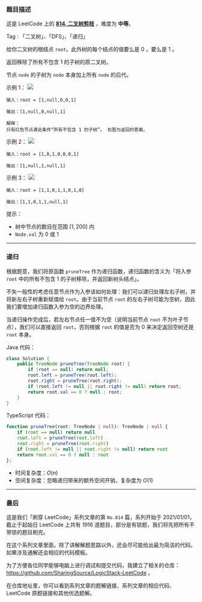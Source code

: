 ### 题目描述

这是 LeetCode 上的 **[814. 二叉树剪枝](https://leetcode.cn/problems/binary-tree-pruning/solution/by-ac_oier-7me9/)** ，难度为 **中等**。

Tag : 「二叉树」、「DFS」、「递归」



给你二叉树的根结点 `root`，此外树的每个结点的值要么是 $0$ ，要么是 $1$ 。

返回移除了所有不包含 $1$ 的子树的原二叉树。

节点 `node` 的子树为 `node` 本身加上所有 `node` 的后代。

示例 1：
![](https://s3-lc-upload.s3.amazonaws.com/uploads/2018/04/06/1028_2.png)
```
输入：root = [1,null,0,0,1]

输出：[1,null,0,null,1]

解释：
只有红色节点满足条件“所有不包含 1 的子树”。 右图为返回的答案。
```
示例 2：
![](https://s3-lc-upload.s3.amazonaws.com/uploads/2018/04/06/1028_1.png)
```
输入：root = [1,0,1,0,0,0,1]

输出：[1,null,1,null,1]
```
示例 3：
![](https://s3-lc-upload.s3.amazonaws.com/uploads/2018/04/05/1028.png)
```
输入：root = [1,1,0,1,1,0,1,0]

输出：[1,1,0,1,1,null,1]
```

提示：
* 树中节点的数目在范围 $[1, 200]$ 内
* `Node.val` 为 $0$ 或 $1$

---

### 递归

根据题意，我们将原函数 `pruneTree` 作为递归函数，递归函数的含义为「将入参 `root` 中的所有不包含 $1$ 的子树移除，并返回新树头结点」。

不失一般性的考虑任意节点作为入参该如何处理：我们可以递归处理左右子树，并将新左右子树重新赋值给 `root`。由于当前节点 `root` 的左右子树可能为空树，因此我们要增加递归函数入参为空的边界处理。

当递归操作完成后，若左右节点任一值不为空（说明当前节点 `root` 不为叶子节点），我们可以直接返回 `root`，否则根据 `root` 的值是否为 $0$ 来决定返回空树还是 `root` 本身。

Java 代码：
```java
class Solution {
    public TreeNode pruneTree(TreeNode root) {
        if (root == null) return null;
        root.left = pruneTree(root.left);
        root.right = pruneTree(root.right);
        if (root.left != null || root.right != null) return root;
        return root.val == 0 ? null : root;
    }
}
```
TypeScript 代码：
```TypeScript
function pruneTree(root: TreeNode | null): TreeNode | null {
    if (root == null) return null
    root.left = pruneTree(root.left)
    root.right = pruneTree(root.right)
    if (root.left != null || root.right != null) return root
    return root.val == 0 ? null : root
};
```
* 时间复杂度：$O(n)$
* 空间复杂度：忽略递归带来的额外空间开销，复杂度为 $O(1)$

---

### 最后

这是我们「刷穿 LeetCode」系列文章的第 `No.814` 篇，系列开始于 2021/01/01，截止于起始日 LeetCode 上共有 1916 道题目，部分是有锁题，我们将先把所有不带锁的题目刷完。

在这个系列文章里面，除了讲解解题思路以外，还会尽可能给出最为简洁的代码。如果涉及通解还会相应的代码模板。

为了方便各位同学能够电脑上进行调试和提交代码，我建立了相关的仓库：https://github.com/SharingSource/LogicStack-LeetCode 。

在仓库地址里，你可以看到系列文章的题解链接、系列文章的相应代码、LeetCode 原题链接和其他优选题解。

